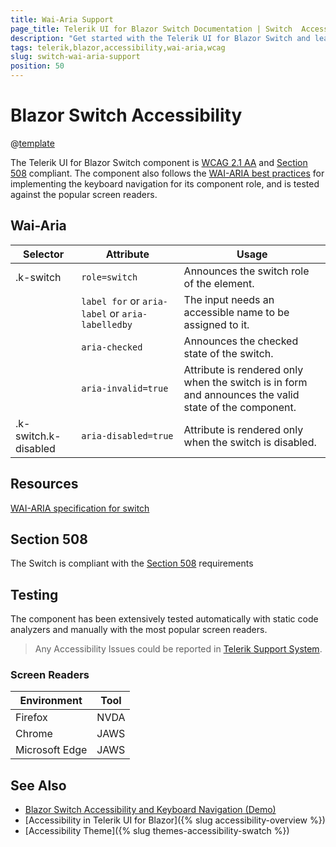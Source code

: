 ```yaml
---
title: Wai-Aria Support
page_title: Telerik UI for Blazor Switch Documentation | Switch  Accessibility
description: "Get started with the Telerik UI for Blazor Switch and learn about its accessibility support for WAI-ARIA, Section 508, and WCAG 2.1."
tags: telerik,blazor,accessibility,wai-aria,wcag
slug: switch-wai-aria-support 
position: 50 
---
```


# Blazor Switch Accessibility

@[template](/_contentTemplates/common/parameters-table-styles.md#table-layout)



The Telerik UI for Blazor Switch component is [WCAG 2.1 AA](https://www.w3.org/TR/WCAG21/) and [Section 508](http://www.section508.gov/) compliant. The component also follows the [WAI-ARIA best practices](https://www.w3.org/WAI/ARIA/apg/) for implementing the keyboard navigation for its component role, and is tested against the popular screen readers.

## Wai-Aria

| Selector | Attribute | Usage |
| -------- | --------- | ----- |
| .k-switch | `role=switch` | Announces the switch role of the element. |
|  | `label for` or `aria-label` or `aria-labelledby` | The input needs an accessible name to be assigned to it. |
|  | `aria-checked` | Announces the checked state of the switch. |
|  | `aria-invalid=true` | Attribute is rendered only when the switch is in form and announces the valid state of the component. |
| .k-switch.k-disabled | `aria-disabled=true` | Attribute is rendered only when the switch is disabled. |

## Resources

[WAI-ARIA specification for switch](https://www.w3.org/TR/wai-aria-1.2/#switch)

## Section 508


The Switch is compliant with the [Section 508](http://www.section508.gov/) requirements

## Testing


The component has been extensively tested automatically with static code analyzers and manually with the most popular screen readers.

> Any Accessibility Issues could be reported in [Telerik Support System](https://www.telerik.com/account/support-center).

### Screen Readers

| Environment | Tool |
| ----------- | ---- |
| Firefox | NVDA |
| Chrome | JAWS |
| Microsoft Edge | JAWS |



## See Also

* [Blazor Switch Accessibility and Keyboard Navigation (Demo)](https://demos.telerik.com/blazor-ui/switch/keyboard-navigation)
* [Accessibility in Telerik UI for Blazor]({% slug accessibility-overview %})
* [Accessibility Theme]({% slug themes-accessibility-swatch %})